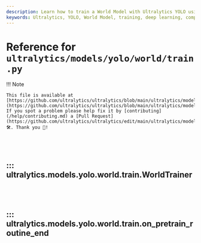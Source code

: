 ```yaml
---
description: Learn how to train a World Model with Ultralytics YOLO using advanced techniques and customizable options for optimal performance.
keywords: Ultralytics, YOLO, World Model, training, deep learning, computer vision, AI, machine learning, tutorial
---
```


# Reference for `ultralytics/models/yolo/world/train.py`

!!! Note

    This file is available at [https://github.com/ultralytics/ultralytics/blob/main/ultralytics/models/yolo/world/train.py](https://github.com/ultralytics/ultralytics/blob/main/ultralytics/models/yolo/world/train.py). If you spot a problem please help fix it by [contributing](/help/contributing.md) a [Pull Request](https://github.com/ultralytics/ultralytics/edit/main/ultralytics/models/yolo/world/train.py) 🛠️. Thank you 🙏!

<br><br>

## ::: ultralytics.models.yolo.world.train.WorldTrainer

<br><br>

## ::: ultralytics.models.yolo.world.train.on_pretrain_routine_end

<br><br>